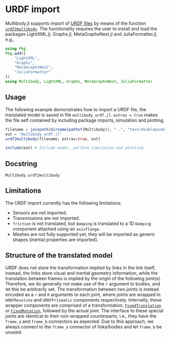 # URDF import

Multibody.jl supports import of [URDF files](https://wiki.ros.org/urdf) by means of the function [`urdf2multibody`](@ref).
The functionality requires the user to install and load the packages LightXML.jl, Graphs.jl, MetaGraphsNext.jl and JuliaFormatter.jl, e.g.,
```julia
using Pkg
Pkg.add([
    "LightXML",
    "Graphs",
    "MetaGraphsNext",
    "JuliaFormatter"
])
using Multibody, LightXML, Graphs, MetaGraphsNext, JuliaFormatter
```


## Usage
The following example demonstrates how to import a URDF file, the translated model is saved in file `multibody_urdf.jl`. `extras = true` makes the file self contained by including package imports, simulation and plotting.
```julia
filename = joinpath(dirname(pathof(Multibody)), "..", "test/doublependulum.urdf")
out = "multibody_urdf.jl"
urdf2multibody(filename; extras=true, out)

include(out) # Include model, perform simulation and plotting
```

## Docstring

```@docs
Multibody.urdf2multibody
```

## Limitations
The URDF import currently has the following limitations:
- Sensors are not imported.
- Transmissions are not imported.
- `friction` is not translated, but `damping` is translated to a 1D `Damping` component attached using an `axisflange`.
- Meshes are not fully supported yet, they will be imported as generic shapes (inertial properties are imported).

## Structure of the translated model
URDF does not store the transformation implied by links in the link itself, instead, the links store visual and inertial geometry information, while the translation between frames is implied by the origin of the following joint(s). Therefore, we do generally not make use of the `r` argument to bodies, and let this be arbitrarily set. The transformation between two joints is instead encoded as a `r` and `R` arguments to each joint, where joints are wrapped in `URDFRevolute` and `URDFPrismatic` components respectively. Internally, these wrapper components are comprised of a transformation, [`FixedTranslation`](@ref) or [`FixedRotation`](@ref), followed by the actual joint. The interface to these special joints are identical to their non-wrapped counterparts, i.e., they have the `frame_a` and `frame_b` connectors as expected. Due to this approach, we always connect to the `frame_a` connector of links/bodies and let `frame_b` be unused.